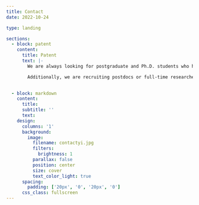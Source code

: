 ```yaml
---
title: Contact
date: 2022-10-24

type: landing

sections:
  - block: patent
    content:
      title: Patent
      text: |-
        We are always looking for postgraduate and Ph.D. students who have a strong interest in integrated circuit design, possess strong self-motivation, and have a solid academic foundation. If you are interested, please contact me via the email address below.

        Additionally, we are recruiting postdocs or full-time researchers with MPW tape-out experience and a record of high-quality publications. If you are interested, please send your CV and representative works to my email.
      

  - block: markdown
    content:
      title:
      subtitle: ''
      text:
    design:
      columns: '1'
      background:
        image: 
          filename: contactyi.jpg
          filters:
            brightness: 1
          parallax: false
          position: center
          size: cover
          text_color_light: true
      spacing:
        padding: ['20px', '0', '20px', '0']
      css_class: fullscreen
---
```

